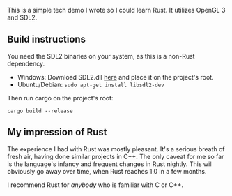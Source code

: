 This is a simple tech demo I wrote so I could learn Rust.
It utilizes OpenGL 3 and SDL2.

## Build instructions
You need the SDL2 binaries on your system, as this is a non-Rust dependency.

* Windows: Download SDL2.dll [here](https://www.libsdl.org/download-2.0.php) and place it on the project's root.
* Ubuntu/Debian: `sudo apt-get install libsdl2-dev`

Then run cargo on the project's root:

`cargo build --release`

## My impression of Rust

The experience I had with Rust was mostly pleasant.
It's a serious breath of fresh air, having done similar projects in C++.
The only caveat for me so far is the language's infancy and frequent changes
in Rust nightly. This will obviously go away over time, when Rust reaches 1.0 in
a few months.

I recommend Rust for _anybody_ who is familiar with C or C++.

